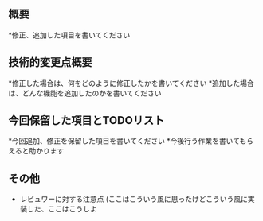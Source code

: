 ## 概要

*修正、追加した項目を書いてください

## 技術的変更点概要

*修正した場合は、何をどのように修正したかを書いてください
*追加した場合は、どんな機能を追加したのかを書いてください

## 今回保留した項目とTODOリスト

*今回追加、修正を保留した項目を書いてください
*今後行う作業を書いてもらえると助かります

## その他

* レビュワーに対する注意点 (ここはこういう風に思ったけどこういう風に実装した、ここはこうしよ
